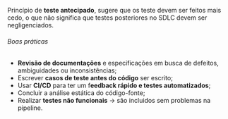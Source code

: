 Princípio de **teste antecipado**, sugere que os teste devem ser feitos mais cedo, o que não significa que testes posteriores no SDLC devem ser negligenciados.

###### Boas práticas

- **Revisão de documentações** e especificações em busca de defeitos, ambiguidades ou inconsistências;
- Escrever **casos de teste antes do código** ser escrito;
- Usar **CI/CD** para ter um f**eedback rápido e testes automatizados**;
- Concluir a análise estática do código-fonte;
- Realizar **testes não funcionais** -> são incluidos sem problemas na pipeline.
